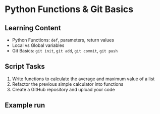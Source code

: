 # Python Functions & Git Basics

## Learning Content
- Python Functions: `def`, parameters, return values  
- Local vs Global variables  
- Git Basics: `git init`, `git add`, `git commit`, `git push`  

## Script Tasks
1. Write functions to calculate the average and maximum value of a list  
2. Refactor the previous simple calculator into functions  
3. Create a GitHub repository and upload your code  

##  Example run
